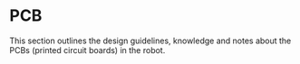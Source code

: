 # PCB

This section outlines the design guidelines, knowledge and notes about the PCBs (printed circuit boards) in the robot.